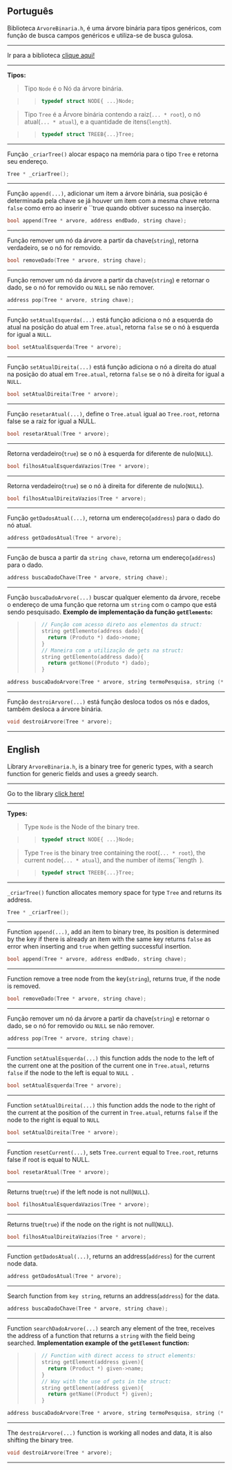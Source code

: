 ## Português

Biblioteca ``ArvoreBinaria.h``, é uma árvore binária para tipos genéricos, com função de busca campos genéricos e utiliza-se de busca gulosa.

---

Ir para a biblioteca [clique aqui!](../model/arvoreBinaria.h)

---

**Tipos:**

>Tipo ``Node`` é o Nó da árvore binária.

>>  ```c
>>  typedef struct NODE{ ...}Node;
>>  ```

>  Tipo ``Tree`` é a Árvore binária contendo a raiz(``... * root``), o nó atual(``... * atual``), e a quantidade de itens(``length``).
 
>>  ```c
>>  typedef struct TREEB{...}Tree;
>>  ```

---

Função ``_criarTree()`` alocar espaço na memória para o tipo ``Tree`` e retorna seu endereço.
```c
Tree * _criarTree();
```
---

Função ``append(...)``, adicionar um item a árvore binária, sua posição é determinada pela chave se já houver um item com a mesma chave retorna ``false`` como erro ao inserir e ``true quando obtiver sucesso na inserção. 
```c
bool append(Tree * arvore, address endDado, string chave);
```
---

Função remover um nó da árvore a partir da chave(``string``), retorna verdadeiro, se o nó for removido.
```c
bool removeDado(Tree * arvore, string chave);
```
---
Função remover um nó da árvore a partir da chave(``string``) e retornar o dado, se o nó for removido ou ``NULL`` se não remover.
```c
address pop(Tree * arvore, string chave);
```
---
Função ``setAtualEsquerda(...)`` está função adiciona o nó a esquerda do atual na posição do atual em ``Tree.atual``, retorna ``false`` se o nó à esquerda for igual a ``NULL``.
```c
bool setAtualEsquerda(Tree * arvore);
```
---

Função ``setAtualDireita(...)`` está função adiciona o nó  a direita do atual na posição do atual em ``Tree.atual``, retorna ``false`` se o nó à direita for igual a ``NULL``.
  
```c
bool setAtualDireita(Tree * arvore);
```

---

Função ``resetarAtual(...)``, define o ``Tree.atual`` igual ao ``Tree.root``, retorna false se a raiz for igual a NULL.

```c
bool resetarAtual(Tree * arvore);
```

---

Retorna verdadeiro(``true``) se o nó à esquerda for diferente de nulo(``NULL``).
```c
bool filhosAtualEsquerdaVazios(Tree * arvore);
```

---

Retorna verdadeiro(``true``) se o nó à direita for diferente de nulo(``NULL``).

```c
bool filhosAtualDireitaVazios(Tree * arvore);
```

---

Função ``getDadosAtual(...)``, retorna um endereço(``address``) para o dado do nó atual.
```c
address getDadosAtual(Tree * arvore);
```

---

Função de busca a partir da ``string chave``, retorna um endereço(``address``) para o dado.
```c
address buscaDadoChave(Tree * arvore, string chave);
```

---

Função ``buscaDadoArvore(...)`` buscar qualquer elemento da árvore, recebe o endereço de uma função que retorna um ``string`` com o campo que está sendo pesquisado.
**Exemplo de implementação da função ``getElemento``:**
>>  ```c
>>  // Função com acesso direto aos elementos da struct:
>>  string getElemento(address dado){
>>    return (Produto *) dado->nome;
>>  }
>>  // Maneira com a utilização de gets na struct:
>>  string getElemento(address dado){
>>    return getNome((Produto *) dado);
>>  }
>>  ```
```c
address buscaDadoArvore(Tree * arvore, string termoPesquisa, string (* getElemento)(address dado));
```

---

Função ``destroiArvore(...)`` está função desloca todos os nós e dados, também desloca a árvore binária. 
```c
void destroiArvore(Tree * arvore);
```

---

## English

Library ``ArvoreBinaria.h``, is a binary tree for generic types, with a search function for generic fields and uses a greedy search.

---

Go to the library [click here!](../model/arvoreBinaria.h)

---

**Types:**

>Type ``Node`` is the Node of the binary tree.

>>  ```c
>>  typedef struct NODE{ ...}Node;
>>  ```

>  Type ``Tree`` is the binary tree containing the root(``... * root``), the current node(``... * atual``), and the number of items(``length` `).
 
>>  ```c
>>  typedef struct TREEB{...}Tree;
>>  ```

---

``_criarTree()`` function allocates memory space for type ``Tree`` and returns its address.
```c
Tree * _criarTree();
```
---

Function ``append(...)``, add an item to binary tree, its position is determined by the key if there is already an item with the same key returns ``false`` as error when inserting and ``true`` when getting successful insertion.
```c
bool append(Tree * arvore, address endDado, string chave);
```
---

Function remove a tree node from the key(``string``), returns true, if the node is removed.
```c
bool removeDado(Tree * arvore, string chave);
```
---
Função remover um nó da árvore a partir da chave(``string``) e retornar o dado, se o nó for removido ou ``NULL`` se não remover.
```c
address pop(Tree * arvore, string chave);
```
---

Function ``setAtualEsquerda(...)`` this function adds the node to the left of the current one at the position of the current one in ``Tree.atual``, returns ``false`` if the node to the left is equal to ``NULL ``.
```c
bool setAtualEsquerda(Tree * arvore);
```
---

Function ``setAtualDireita(...)`` this function adds the node to the right of the current at the position of the current in ``Tree.atual``, returns ``false`` if the node to the right is equal to ``NULL ``
  
```c
bool setAtualDireita(Tree * arvore);
```

---

Function ``resetCurrent(...)``, sets ``Tree.current`` equal to ``Tree.root``, returns false if root is equal to NULL.

```c
bool resetarAtual(Tree * arvore);
```

---

Returns true(``true``) if the left node is not null(``NULL``).
```c
bool filhosAtualEsquerdaVazios(Tree * arvore);
```

---

Returns true(``true``) if the node on the right is not null(``NULL``).

```c
bool filhosAtualDireitaVazios(Tree * arvore);
```

---

Function ``getDadosAtual(...)``, returns an address(``address``) for the current node data.
```c
address getDadosAtual(Tree * arvore);
```

---

Search function from ``key string``, returns an address(``address``) for the data.
```c
address buscaDadoChave(Tree * arvore, string chave);
```

---

Function ``searchDadoArvore(...)`` search any element of the tree, receives the address of a function that returns a ``string`` with the field being searched.
**Implementation example of the ``getElement`` function:**
>> ```c
>> // Function with direct access to struct elements:
>> string getElement(address given){
>>   return (Product *) given->name;
>> }
>> // Way with the use of gets in the struct:
>> string getElement(address given){
>>   return getName((Product *) given);
>> }
>> ```
```c
address buscaDadoArvore(Tree * arvore, string termoPesquisa, string (* getElemento)(address dado));
```

---

The ``destroiArvore(...)`` function is working all nodes and data, it is also shifting the binary tree. 
```c
void destroiArvore(Tree * arvore);
```

---
